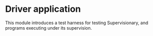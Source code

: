 # Driver application

This module introduces a test harness for testing Supervisionary, and programs executing under its supervision.
